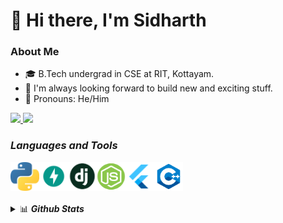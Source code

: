 # 👋 Hi there, I'm Sidharth

### About Me
- :mortar_board: B.Tech undergrad in CSE at RIT, Kottayam.
- :hammer: I'm always looking forward to build new and exciting stuff.
- :boy: Pronouns: He/Him

<p align="left">
  <a href="mailto:sidharthajithkumar@gmail.com" target="_blank">
    <img height="30" src = "https://img.shields.io/badge/gmail-c14438?&style=for-the-badge&logo=gmail&logoColor=white" />
  </a>
  <a href="https://www.linkedin.com/in/uknowwhoim/" target="_blank">
    <img height="30" src="https://img.shields.io/badge/linkedin-blue.svg?&style=for-the-badge&logo=linkedin&logoColor=white" />
  </a>
</p>

### <b><i>Languages and Tools</i></b>

<img title="Python" align="left" src="https://github.com/UKnowWhoIm/UKnowWhoIm/blob/master/res/python.png" height="46" width="46" alt="Python"/>
<img title="FASTAPI" align="left" src="https://github.com/UKnowWhoIm/UKnowWhoIm/blob/master/res/fastAPI.png" height="46" width="46" alt="FASTAPI"/>
<img title="Django" align="left" src="https://github.com/UKnowWhoIm/UKnowWhoIm/blob/master/res/django.png" height="46" width="46" alt="Django"/>
<img title="NodeJS" align="left" src="https://github.com/UKnowWhoIm/UKnowWhoIm/blob/master/res/nodeJs.png" height="46" width="46" alt="Node JS"/>
<img title="Flutter" align="left" src="https://github.com/UKnowWhoIm/UKnowWhoIm/blob/master/res/flutter.png" height="46" width="46" alt="Flutter"/>
<img title="C" align="left" src="https://github.com/UKnowWhoIm/UKnowWhoIm/blob/master/res/cpp.png" height="46" width="46" alt="C++"/>


<br/><br/><br/>
<details>
  <summary>📊 
    <b><i>Github Stats</i></b>
  </summary>
  
  <p align="center"><br/>
    <img src="https://github-readme-stats-drab-iota.vercel.app/api?username=UKnowWhoIm&layout=compact&theme=nightowl" height="180px" />
    <img src="https://github-readme-stats-drab-iota.vercel.app/api/top-langs/?username=UKnowWhoIm&layout=compact&theme=nightowl" height="180px"/>
  </p>

</details>
